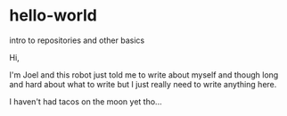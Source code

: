 # hello-world
intro to repositories and other basics 


Hi, 

I'm Joel and this robot just told me to write about myself and though long and hard about what to write but I just really need to write anything here. 

I haven't had tacos on the moon yet tho...

